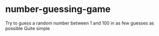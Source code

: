 # number-guessing-game
Try to guess a random number between 1 and 100 in as few guesses as possible
Quite simple 
